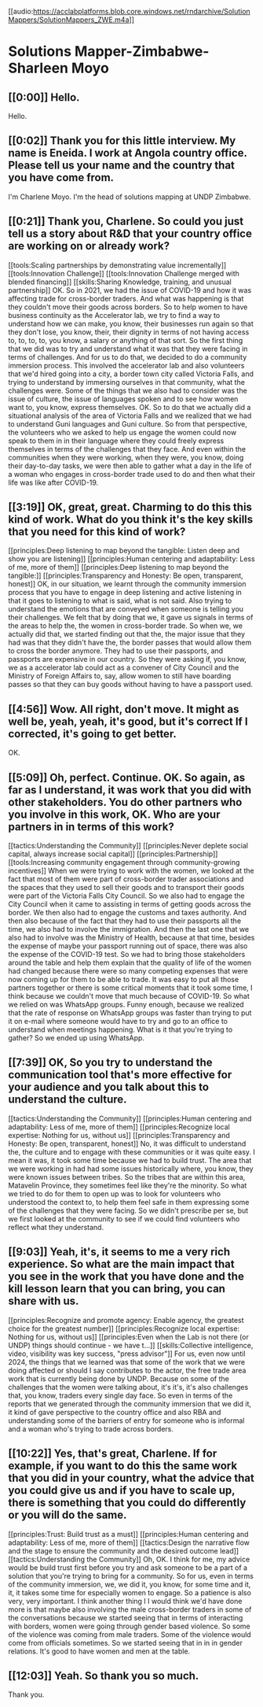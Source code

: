 [[audio:https://acclabplatforms.blob.core.windows.net/rndarchive/SolutionMappers/SolutionMappers_ZWE.m4a]]

# Solutions Mapper\-Zimbabwe\-Sharleen Moyo

## [[0:00]] Hello\.

Hello\.

## [[0:02]] Thank you for this little interview\. My name is Eneida\. I work at Angola country office\. Please tell us your name and the country that you have come from\.

I'm Charlene Moyo\. I'm the head of solutions mapping at UNDP Zimbabwe\.

## [[0:21]] Thank you, Charlene\. So could you just tell us a story about R&D that your country office are working on or already work?

[[tools:Scaling partnerships by demonstrating value incrementally]]
[[tools:Innovation Challenge]]
[[tools:Innovation Challenge merged with blended financing]]
[[skills:Sharing Knowledge, training, and unusual partnership]]
OK\. So in 2021, we had the issue of COVID\-19 and how it was affecting trade for cross\-border traders\. And what was happening is that they couldn't move their goods across borders\. So to help women to have business continuity as the Accelerator lab, we try to find a way to understand how we can make, you know, their businesses run again so that they don't lose, you know, their, their dignity in terms of not having access to, to, to, to, you know, a salary or anything of that sort\. So the first thing that we did was to try and understand what it was that they were facing in terms of challenges\. And for us to do that, we decided to do a community immersion process\. This involved the accelerator lab and also volunteers that we'd hired going into a city, a border town city called Victoria Falls, and trying to understand by immersing ourselves in that community, what the challenges were\. Some of the things that we also had to consider was the issue of culture, the issue of languages spoken and to see how women want to, you know, express themselves\. OK\. So to do that we actually did a situational analysis of the area of Victoria Falls and we realized that we had to understand Guni languages and Guni culture\. So from that perspective, the volunteers who we asked to help us engage the women could now speak to them in in their language where they could freely express themselves in terms of the challenges that they face\. And even within the communities when they were working, when they were, you know, doing their day\-to\-day tasks, we were then able to gather what a day in the life of a woman who engages in cross\-border trade used to do and then what their life was like after COVID\-19\.

## [[3:19]] OK, great, great\. Charming to do this this kind of work\. What do you think it's the key skills that you need for this kind of work?

[[principles:Deep listening to map beyond the tangible: Listen deep and show you are listening]]
[[principles:Human centering and adaptability: Less of me, more of them]]
[[principles:Deep listening to map beyond the tangible:]]
[[principles:Transparency and Honesty: Be open, transparent, honest]]
OK, in our situation, we learnt through the community immersion process that you have to engage in deep listening and active listening in that it goes to listening to what is said, what is not said\. Also trying to understand the emotions that are conveyed when someone is telling you their challenges\. We felt that by doing that we, it gave us signals in terms of the areas to help the, the women in cross\-border trade\. So when we, we actually did that, we started finding out that the, the major issue that they had was that they didn't have the, the border passes that would allow them to cross the border anymore\. They had to use their passports, and passports are expensive in our country\. So they were asking if, you know, we as a accelerator lab could act as a convener of City Council and the Ministry of Foreign Affairs to, say, allow women to still have boarding passes so that they can buy goods without having to have a passport used\.

## [[4:56]] Wow\. All right, don't move\. It might as well be, yeah, yeah, it's good, but it's correct If I corrected, it's going to get better\.

OK\.

## [[5:09]] Oh, perfect\. Continue\. OK\. So again, as far as I understand, it was work that you did with other stakeholders\. You do other partners who you involve in this work, OK\. Who are your partners in in terms of this work?

[[tactics:Understanding the Community]]
[[principles:Never deplete social capital, always increase social capital]]
[[principles:Partnership]]
[[tools:Increasing community engagement through community-growing incentives]]
When we were trying to work with the women, we looked at the fact that most of them were part of cross\-border trader associations and the spaces that they used to sell their goods and to transport their goods were part of the Victoria Falls City Council\. So we also had to engage the City Council when it came to assisting in terms of getting goods across the border\. We then also had to engage the customs and taxes authority\. And then also because of the fact that they had to use their passports all the time, we also had to involve the immigration\. And then the last one that we also had to involve was the Ministry of Health, because at that time, besides the expense of maybe your passport running out of space, there was also the expense of the COVID\-19 test\. So we had to bring those stakeholders around the table and help them explain that the quality of life of the women had changed because there were so many competing expenses that were now coming up for them to be able to trade\. It was easy to put all those partners together or there is some critical moments that it took some time, I think because we couldn't move that much because of COVID\-19\. So what we relied on was WhatsApp groups\. Funny enough, because we realized that the rate of response on WhatsApp groups was faster than trying to put it on e\-mail where someone would have to try and go to an office to understand when meetings happening\. What is it that you're trying to gather? So we ended up using WhatsApp\.

## [[7:39]] OK, So you try to understand the communication tool that's more effective for your audience and you talk about this to understand the culture\.

[[tactics:Understanding the Community]]
[[principles:Human centering and adaptability: Less of me, more of them]]
[[principles:Recognize local expertise: Nothing for us, without us]]
[[principles:Transparency and Honesty: Be open, transparent, honest]]
No, it was difficult to understand the, the culture and to engage with these communities or it was quite easy\. I mean it was, it took some time because we had to build trust\. The area that we were working in had had some issues historically where, you know, they were known issues between tribes\. So the tribes that are within this area, Matavelin Province, they sometimes feel like they're the minority\. So what we tried to do for them to open up was to look for volunteers who understood the context to, to help them feel safe in them expressing some of the challenges that they were facing\. So we didn't prescribe per se, but we first looked at the community to see if we could find volunteers who reflect what they understand\.

## [[9:03]] Yeah, it's, it seems to me a very rich experience\. So what are the main impact that you see in the work that you have done and the kill lesson learn that you can bring, you can share with us\.

[[principles:Recognize and promote agency: Enable agency, the greatest choice for the greatest number]]
[[principles:Recognize local expertise: Nothing for us, without us]]
[[principles:Even when the Lab is not there (or UNDP) things should continue - we have t…]]
[[skills:Collective intelligence, video, visibility was key success, "press advisor"]]
For us, even now until 2024, the things that we learned was that some of the work that we were doing affected or should I say contributes to the actor, the free trade area work that is currently being done by UNDP\. Because on some of the challenges that the women were talking about, it's it's, it's also challenges that, you know, traders every single day face\. So even in terms of the reports that we generated through the community immersion that we did it, it kind of gave perspective to the country office and also RBA and understanding some of the barriers of entry for someone who is informal and a woman who's trying to trade across borders\.

## [[10:22]] Yes, that's great, Charlene\. If for example, if you want to do this the same work that you did in your country, what the advice that you could give us and if you have to scale up, there is something that you could do differently or you will do the same\.

[[principles:Trust: Build trust as a must]]
[[principles:Human centering and adaptability: Less of me, more of them]]
[[tactics:Design the narrative flow and the stage to ensure the community and the desired outcome lead]]
[[tactics:Understanding the Community]]
Oh, OK\. I think for me, my advice would be build trust first before you try and ask someone to be a part of a solution that you're trying to bring for a community\. So for us, even in terms of the community immersion, we, we did it, you know, for some time and it, it, it takes some time for especially women to engage\. So a patience is also very, very important\. I think another thing I I would think we'd have done more is that maybe also involving the male cross\-border traders in some of the conversations because we started seeing that in terms of interacting with borders, women were going through gender based violence\. So some of the violence was coming from male traders\. Some of the violence would come from officials sometimes\. So we started seeing that in in in gender relations\. It's good to have women and men at the table\.

## [[12:03]] Yeah\. So thank you so much\.

Thank you\.
